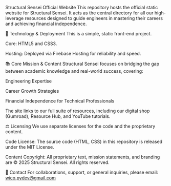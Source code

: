 Structural Sensei Official Website
This repository hosts the official static website for Structural Sensei. It acts as the central directory for all our high-leverage resources designed to guide engineers in mastering their careers and achieving financial independence.

🚀 Technology & Deployment
This is a simple, static front-end project.

Core: HTML5 and CSS3.

Hosting: Deployed via Firebase Hosting for reliability and speed.

📚 Core Mission & Content
Structural Sensei focuses on bridging the gap between academic knowledge and real-world success, covering:

Engineering Expertise

Career Growth Strategies

Financial Independence for Technical Professionals

The site links to our full suite of resources, including our digital shop (Gumroad), Resource Hub, and YouTube tutorials.

⚖️ Licensing
We use separate licenses for the code and the proprietary content.

Code License: The source code (HTML, CSS) in this repository is released under the MIT License.

Content Copyright: All proprietary text, mission statements, and branding are © 2025 Structural Sensei. All rights reserved.

📧 Contact
For collaborations, support, or general inquiries, please email: wico.pydev@gmail.com
